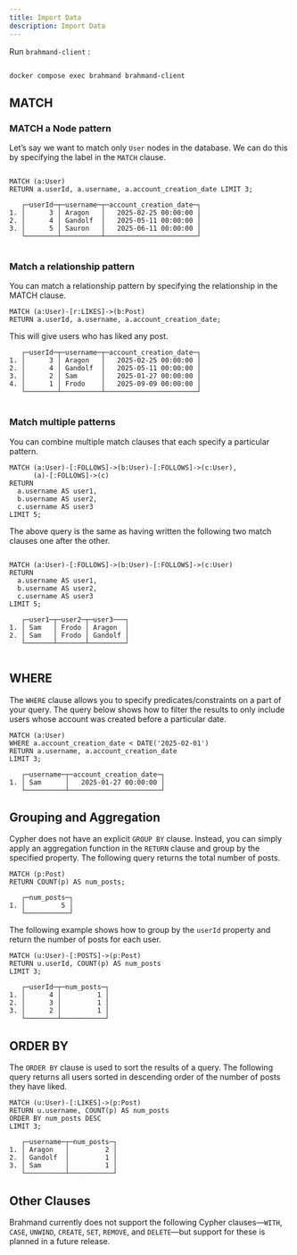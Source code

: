 ```yaml
---
title: Import Data
description: Import Data
---
```


Run `brahmand-client` :
```

docker compose exec brahmand brahmand-client

```

## MATCH 
### MATCH a Node pattern
Let’s say we want to match only `User` nodes in the database. We can do this by specifying the label in the `MATCH` clause.
```cypher

MATCH (a:User) 
RETURN a.userId, a.username, a.account_creation_date LIMIT 3;

```
```
   ┌─userId─┬─username─┬─account_creation_date─┐
1. │      3 │ Aragon   │   2025-02-25 00:00:00 │
2. │      4 │ Gandolf  │   2025-05-11 00:00:00 │
3. │      5 │ Sauron   │   2025-06-11 00:00:00 │
   └────────┴──────────┴───────────────────────┘


```

### Match a relationship pattern
You can match a relationship pattern by specifying the relationship in the MATCH clause.
```cypher
MATCH (a:User)-[r:LIKES]->(b:Post) 
RETURN a.userId, a.username, a.account_creation_date;

```
This will give users who has liked any post.
```
   ┌─userId─┬─username─┬─account_creation_date─┐
1. │      3 │ Aragon   │   2025-02-25 00:00:00 │
2. │      4 │ Gandolf  │   2025-05-11 00:00:00 │
3. │      2 │ Sam      │   2025-01-27 00:00:00 │
4. │      1 │ Frodo    │   2025-09-09 00:00:00 │
   └────────┴──────────┴───────────────────────┘


```

### Match multiple patterns
You can combine multiple match clauses that each specify a particular pattern.
```cypher
MATCH (a:User)-[:FOLLOWS]->(b:User)-[:FOLLOWS]->(c:User),
      (a)-[:FOLLOWS]->(c)
RETURN
  a.username AS user1,
  b.username AS user2,
  c.username AS user3
LIMIT 5;

```
The above query is the same as having written the following two match clauses one after the other.

```cypher

MATCH (a:User)-[:FOLLOWS]->(b:User)-[:FOLLOWS]->(c:User)
RETURN
  a.username AS user1,
  b.username AS user2,
  c.username AS user3
LIMIT 5;

```

```
   ┌─user1─┬─user2─┬─user3───┐
1. │ Sam   │ Frodo │ Aragon  │
2. │ Sam   │ Frodo │ Gandolf │
   └───────┴───────┴─────────┘


```




## WHERE 
The `WHERE` clause allows you to specify predicates/constraints on a part of your query. The query below shows how to filter the results to only include users whose account was created before a particular date.

```cypher
MATCH (a:User)
WHERE a.account_creation_date < DATE('2025-02-01')
RETURN a.username, a.account_creation_date
LIMIT 3;

```
```
   ┌─username─┬─account_creation_date─┐
1. │ Sam      │   2025-01-27 00:00:00 │
   └──────────┴───────────────────────┘

```

## Grouping and Aggregation

Cypher does not have an explicit `GROUP BY` clause. Instead, you can simply apply an aggregation function in the `RETURN` clause and group by the specified property. The following query returns the total number of posts.
```cypher
MATCH (p:Post)
RETURN COUNT(p) AS num_posts;

```

```
   ┌─num_posts─┐
1. │         5 │
   └───────────┘

```
The following example shows how to group by the `userId` property and return the number of posts for each user.
```cypher
MATCH (u:User)-[:POSTS]->(p:Post)
RETURN u.userId, COUNT(p) AS num_posts
LIMIT 3;

```
```
   ┌─userId─┬─num_posts─┐
1. │      4 │         1 │
2. │      3 │         1 │
3. │      2 │         1 │
   └────────┴───────────┘

```

## ORDER BY 
The `ORDER BY` clause is used to sort the results of a query. The following query returns all users sorted in descending order of the number of posts they have liked.
```cypher
MATCH (u:User)-[:LIKES]->(p:Post)
RETURN u.username, COUNT(p) AS num_posts
ORDER BY num_posts DESC
LIMIT 3;

```
```
   ┌─username─┬─num_posts─┐
1. │ Aragon   │         2 │
2. │ Gandolf  │         1 │
3. │ Sam      │         1 │
   └──────────┴───────────┘

```

## Other Clauses

Brahmand currently does not support the following Cypher clauses—`WITH`, `CASE`, `UNWIND`, `CREATE`, `SET`, `REMOVE`, and `DELETE`—but support for these is planned in a future release.
